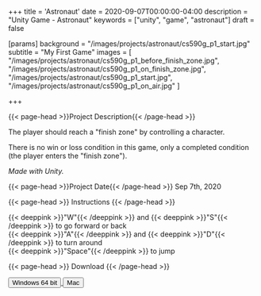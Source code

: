 +++
title = 'Astronaut'
date = 2020-09-07T00:00:00-04:00
description = "Unity Game - Astronaut"
keywords = ["unity", "game", "astronaut"]
draft = false

[params]
background = "/images/projects/astronaut/cs590g_p1_start.jpg"
subtitle = "My First Game"
images = [
  "/images/projects/astronaut/cs590g_p1_before_finish_zone.jpg",
  "/images/projects/astronaut/cs590g_p1_on_finish_zone.jpg",
  "/images/projects/astronaut/cs590g_p1_start.jpg",
  "/images/projects/astronaut/cs590g_p1_on_air.jpg"
]

+++

{{< page-head >}}Project Description{{< /page-head >}}

The player should reach a "finish zone" by controlling a character.

There is no win or loss condition in this game, only a completed condition (the player enters the "finish zone").

*Made with Unity.*

{{< page-head >}}Project Date{{< /page-head >}}
Sep 7th, 2020

{{< page-head >}} Instructions {{< /page-head >}}

{{< deeppink >}}"W"{{< /deeppink >}} and
{{< deeppink >}}"S"{{< /deeppink >}} to go forward or back  
{{< deeppink >}}"A"{{< /deeppink >}} and
{{< deeppink >}}"D"{{< /deeppink >}} to turn around  
{{< deeppink >}}"Space"{{< /deeppink >}} to jump

{{< page-head >}} Download {{< /page-head >}}

<a href="https://s3.amazonaws.com/ariseus.net/cs590g_p1/aris_cs590g_p1_1.1.0_win_x86_64.zip">
<input
  type="submit"
  class="btn btn-outline-pill btn-custom-light mr-3"
  value="Windows 64 bit"
/>
</a>

<a href="https://s3.amazonaws.com/ariseus.net/cs590g_p1/aris_cs590g_p1_1.1.0_mac.zip">
<input
  type="submit"
  class="btn btn-outline-pill btn-custom-light mr-3"
  value="Mac"
/>
</a>
